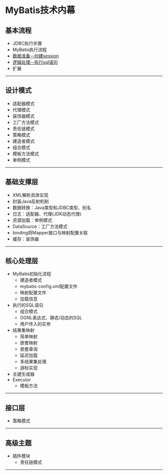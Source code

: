 #   MyBatis技术内幕

##  基本流程
-   JDBC执行步骤
-   MyBatis执行流程
-   [数据准备--创建session]()
-   [逻辑处理--执行sql语句]()
-   扩展

----

##  设计模式
-   适配器模式
-   代理模式
-   装饰器模式
-   工厂方法模式
-   责任链模式
-   策略模式
-   建造者模式
-   组合模式
-   模板方法模式
-   单例模式

----

##  基础支撑层
-   XML解析具体实现
-   封装Java反射机制
-   数据转换：Java类型和JDBC类型、别名
-   日志：适配器、代理(JDK动态代理)
-   资源加载：单例模式
-   DataSource：工厂方法模式
-   binding将Mapper接口与映射配置关联
-   缓存：装饰器

----

##  核心处理层
-   MyBatis初始化流程
    -   建造者模式
    -   mybatis-config.xml配置文件
    -   映射配置文件
    -   加载信息
-   执行的SQL语句
    -   组合模式
    -   OGNL表达式、静态/动态的SQL
    -   用户传入的实参
-   结果集映射
    -   简单映射
    -   嵌套映射
    -   嵌套查询
    -   延迟加载
    -   多结果集处理
    -   游标实现
-   主键生成器
-   Executor
    -   模板方法

----

##  接口层
-   策略模式

----

##  高级主题
-   插件模块
    -   责任链模式

----